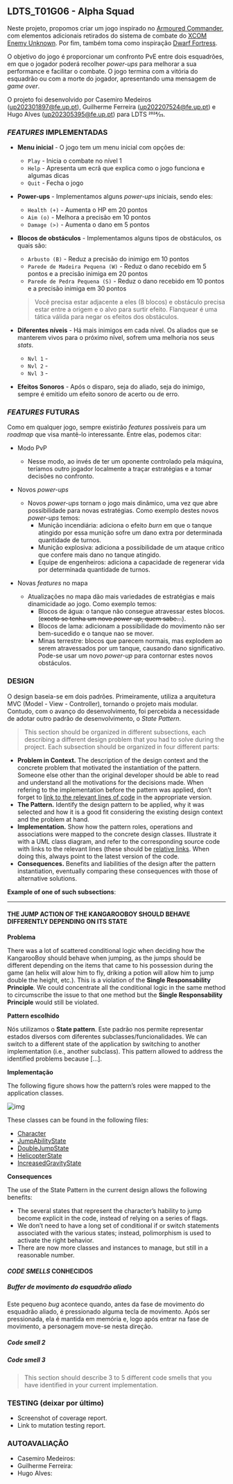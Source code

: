 ## LDTS_T01G06 - Alpha Squad

Neste projeto, propomos criar um jogo inspirado no [Armoured Commander](https://store.steampowered.com/app/1361580/Armoured_Commander/), com elementos adicionais retirados do sistema de combate do [XCOM Enemy Unknown](https://store.steampowered.com/app/200510/XCOM_Enemy_Unknown/). Por fim, também toma como inspiração [Dwarf Fortress](https://store.steampowered.com/app/975370/Dwarf_Fortress/).

O objetivo do jogo é proporcionar um confronto PvE entre dois esquadrões, em que o jogador poderá recolher *power-ups* para melhorar a sua performance e facilitar o combate. O jogo termina com a vitória do esquadrão ou com a morte do jogador, apresentando uma mensagem de *game over*.

O projeto foi desenvolvido por Casemiro Medeiros (up202301897@fe.up.pt), Guilherme Ferreira (up202207524@fe.up.pt) e Hugo Alves (up202305395@fe.up.pt) para LDTS 2024⁄25.

### *FEATURES* IMPLEMENTADAS
<!--- preciso pegar prints e gifs para add aqui --->

- **Menu inicial** - O jogo tem um menu inicial com opções de:
  - `Play` - Inicia o combate no nível 1
  - `Help` - Apresenta um ecrã que explica como o jogo funciona e algumas dicas
  - `Quit` - Fecha o jogo
- **Power-ups** - Implementamos alguns *power-ups* iniciais, sendo eles:
  - `Health (+)` - Aumenta o HP em 20 pontos
  - `Aim (o)` - Melhora a precisão em 10 pontos
  - `Damage (>)` - Aumenta o dano em 5 pontos
- **Blocos de obstáculos** - Implementamos alguns tipos de obstáculos, os quais são:
  - `Arbusto (B)` - Reduz a precisão do inimigo em 10 pontos
  - `Parede de Madeira Pequena (W)` - Reduz o dano recebido em 5 pontos e a precisão inimiga em 20 pontos
  - `Parede de Pedra Pequena (S)` - Reduz o dano recebido em 10 pontos e a precisão inimiga em 30 pontos
  
  > Você precisa estar adjacente a eles (8 blocos) e obstáculo precisa estar entre a origem e o alvo para surtir efeito. Flanquear é uma tática válida para negar os efeitos dos obstáculos.
- **Diferentes níveis** - Há mais inimigos em cada nível. Os aliados que se manterem vivos para o próximo nível, sofrem uma melhoria nos seus *stats*.
  - `Nvl 1` - 
  - `Nvl 2` - 
  - `Nvl 3` - 
- **Efeitos Sonoros** - Após o disparo, seja do aliado, seja do inimigo, sempre é emitido um efeito sonoro de acerto ou de erro.



### *FEATURES* FUTURAS

Como em qualquer jogo, sempre existirão *features* possíveis para um *roadmap* que visa mantê-lo interessante. Entre elas, podemos citar:

- Modo PvP
  - Nesse modo, ao invés de ter um oponente controlado pela máquina, teríamos outro jogador localmente a traçar estratégias e a tomar decisões no confronto.

- Novos *power-ups*
  - Novos *power-ups* tornam o jogo mais dinâmico, uma vez que abre possibilidade para novas estratégias. Como exemplo destes novos *power-ups* temos:
    - Munição incendiária: adiciona o efeito *burn* em que o tanque atingido por essa munição sofre um dano extra por determinada quantidade de turnos.
    - Munição explosiva: adiciona a possibilidade de um ataque crítico que confere mais dano no tanque atingido.
    - Equipe de engenheiros: adiciona a capacidade de regenerar vida por determinada quantidade de turnos.

- Novas *features* no mapa
  - Atualizações no mapa dão mais variedades de estratégias e mais dinamicidade ao jogo. Como exemplo temos:
    - Blocos de água: o tanque não consegue atravessar estes blocos. (~~exceto se tenha um novo *power-up*, quem sabe...~~).
    - Blocos de lama: adicionam a possibilidade do movimento não ser bem-sucedido e o tanque nao se mover.
    - Minas terrestre: blocos que parecem normais, mas explodem ao serem atravessados por um tanque, causando dano significativo. Pode-se usar um novo *power-up* para contornar estes novos obstáculos.

### DESIGN

O design baseia-se em dois padrões. Primeiramente, utiliza a arquitetura MVC (Model - View - Controller), tornando o projeto mais modular. Contudo, com o avanço do desenvolvimento, foi percebida a necessidade de adotar outro padrão de desenvolvimento, o *State Pattern*.

> This section should be organized in different subsections, each describing a different design problem that you had to solve during the project. Each subsection should be organized in four different parts:

- **Problem in Context.** The description of the design context and the concrete problem that motivated the instantiation of the pattern. Someone else other than the original developer should be able to read and understand all the motivations for the decisions made. When refering to the implementation before the pattern was applied, don’t forget to [link to the relevant lines of code](https://help.github.com/en/articles/creating-a-permanent-link-to-a-code-snippet) in the appropriate version.
- **The Pattern.** Identify the design pattern to be applied, why it was selected and how it is a good fit considering the existing design context and the problem at hand.
- **Implementation.** Show how the pattern roles, operations and associations were mapped to the concrete design classes. Illustrate it with a UML class diagram, and refer to the corresponding source code with links to the relevant lines (these should be [relative links](https://help.github.com/en/articles/about-readmes#relative-links-and-image-paths-in-readme-files). When doing this, always point to the latest version of the code.
- **Consequences.** Benefits and liabilities of the design after the pattern instantiation, eventually comparing these consequences with those of alternative solutions.

**Example of one of such subsections**:

---

#### THE JUMP ACTION OF THE KANGAROOBOY SHOULD BEHAVE DIFFERENTLY DEPENDING ON ITS STATE

**Problema**

There was a lot of scattered conditional logic when deciding how the KangarooBoy should behave when jumping, as the jumps should be different depending on the items that came to his possession during the game (an helix will alow him to fly, driking a potion will allow him to jump double the height, etc.). This is a violation of the **Single Responsability Principle**. We could concentrate all the conditional logic in the same method to circumscribe the issue to that one method but the **Single Responsability Principle** would still be violated.

**Pattern escolhido**

Nós utilizamos o **State pattern**. Este padrão nos permite representar estados diversos com diferentes subclasses/funcionalidades. We can switch to a different state of the application by switching to another implementation (i.e., another subclass). This pattern allowed to address the identified problems because […].

**Implementação**

The following figure shows how the pattern’s roles were mapped to the application classes.

![img](https://www.fe.up.pt/~arestivo/page/img/examples/lpoo/state.svg)

These classes can be found in the following files:

- [Character](https://web.fe.up.pt/~arestivo/page/courses/2021/lpoo/template/src/main/java/Character.java)
- [JumpAbilityState](https://web.fe.up.pt/~arestivo/page/courses/2021/lpoo/template/src/main/java/JumpAbilityState.java)
- [DoubleJumpState](https://web.fe.up.pt/~arestivo/page/courses/2021/lpoo/template/src/main/java/DoubleJumpState.java)
- [HelicopterState](https://web.fe.up.pt/~arestivo/page/courses/2021/lpoo/template/src/main/java/HelicopterState.java)
- [IncreasedGravityState](https://web.fe.up.pt/~arestivo/page/courses/2021/lpoo/template/src/main/java/IncreasedGravityState.java)

**Consequences**

The use of the State Pattern in the current design allows the following benefits:

- The several states that represent the character’s hability to jump become explicit in the code, instead of relying on a series of flags.
- We don’t need to have a long set of conditional if or switch statements associated with the various states; instead, polimorphism is used to activate the right behavior.
- There are now more classes and instances to manage, but still in a reasonable number.

#### *CODE SMELLS* CONHECIDOS

##### *Buffer* de movimento do esquadrão aliado
Este pequeno *bug* acontece quando, antes da fase de movimento do esquadrão aliado, é pressionado alguma tecla de movimento. Após ser pressionada, ela é mantida em memória e, logo após entrar na fase de movimento, a personagem move-se nesta direção.

##### Code smell 2

##### Code smell 3

> This section should describe 3 to 5 different code smells that you have identified in your current implementation.

### TESTING (deixar por último)

- Screenshot of coverage report.
- Link to mutation testing report.

### AUTOAVALIAÇÃO

<!--- ter q mandar msg perguntando sobre isso aq --->

- Casemiro Medeiros:
- Guilherme Ferreira:
- Hugo Alves:
